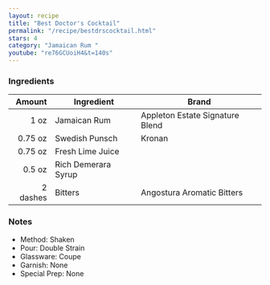 ```yaml
---
layout: recipe
title: "Best Doctor's Cocktail"
permalink: "/recipe/bestdrscocktail.html"
stars: 4
category: "Jamaican Rum "
youtube: "re76GCUoiH4&t=140s"
---
```


### Ingredients

| Amount   | Ingredient              | Brand                           |
| -------: | ------------------- | ------------------------------- |
|     1 oz | Jamaican Rum        | Appleton Estate Signature Blend |
|  0.75 oz | Swedish Punsch      | Kronan                          |
|  0.75 oz | Fresh Lime Juice    |                                 |
|   0.5 oz | Rich Demerara Syrup |                                 |
| 2 dashes | Bitters             | Angostura Aromatic Bitters      |

### Notes

- Method: Shaken
- Pour: Double Strain
- Glassware: Coupe
- Garnish: None
- Special Prep: None
